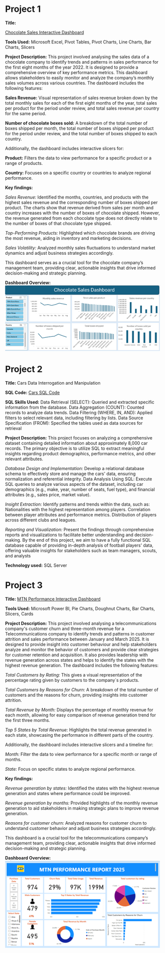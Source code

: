 # Project 1

**Title:** 

[Chocolate Sales Interactive Dashboard](https://github.com/BinahUtuedor/binahutuedor.github.io/blob/main/Chocolate%20Sales%20Dashboard.xlsx)

**Tools Used:** 
Microsoft Excel, Pivot Tables, Pivot Charts, Line Charts, Bar Charts, Slicers

**Project Description:** 
This project involved analysing the sales data of a chocolate company to identify trends and patterns in sales performance for the first eight months of the year 2022. It is designed to provide a comprehensive overview of key performance metrics. This dashboard allows stakeholders to easily monitor and analyze the company’s monthly sales volumes across various countries. The dashboard includes the following features:

**Sales Revenue:** 
Visual representation of sales revenue broken down by the total monthly sales for each of the first eight months of the year, total sales per product for the period under review,  and total sales revenue per country for the same period.

**Number of chocolate boxes sold:**
A breakdown of the total number of boxes shipped per month, the total number of boxes shipped per product for the period under review, and the total number of boxes shipped to each country.

Additionally, the dashboard includes interactive slicers for:

**Product:** Filters the data to view performance for a specific product or a range of products.

**Country:** Focuses on a specific country or countries to analyze regional performance.

**Key findings:** 

*Sales Revenue:* 
Identified the months, countries, and products with the highest sales revenue and the corresponding number of boxes shipped per product. The charts show that revenue derived from sales per month and country increases with the number of boxes of chocolate shipped. However, the revenue generated from each chocolate type does not directly relate to the number of boxes of that chocolate type shipped. 

*Top-Performing Products:* 
Highlighted which chocolate brands are driving the most revenue, aiding in inventory and marketing decisions.

*Sales Volatility:*
Analyzed monthly sales fluctuations to understand market dynamics and adjust business strategies accordingly.

This dashboard serves as a crucial tool for the chocolate company’s management team, providing clear, actionable insights that drive informed decision-making and strategic planning.

**Dashboard Overview:**
![Chocolate](chocolate.png)


# Project 2

**Title:**
Cars Data Interrogation and Manipulation

**SQL Code:**
[Cars SQL Code](https://github.com/BinahUtuedor/binahutuedor.github.io/blob/main/Cars.sql)

**SQL Skills Used:**
Data Retrieval (SELECT): Queried and extracted specific information from the database.
Data Aggregation (COUNT): Counted records to analyze data trends.
Data Filtering (WHERE, IN, AND): Applied filters to select relevant data, including filtering by lists.
Data Source Specification (FROM): Specified the tables used as data sources for retrieval

**Project Description:**
This project focuses on analyzing a comprehensive dataset containing detailed information about approximately 8,000 car records. The primary objective is to utilize SQL to extract meaningful insights regarding product demographics, performance metrics, and other relevant attributes.

*Database Design and Implementation:* Develop a relational database schema to effectively store and manage the cars' data, ensuring normalization and referential integrity.
Data Analysis Using SQL: Execute SQL queries to analyze various aspects of the dataset, including car demographics (e.g., make, year, number of seats, fuel type), and financial attributes (e.g., sales price, market value).

*Insight Extraction:* Identify patterns and trends within the data, such as: Nationalities with the highest representation among players. Correlation between player attributes and performance metrics. Distribution of players across different clubs and leagues.

*Reporting and Visualization:* Present the findings through comprehensive reports and visualizations to facilitate better understanding and decision-making. By the end of this project, we aim to have a fully functional SQL database capable of providing in-depth analysis of football players' data, offering valuable insights for stakeholders such as team managers, scouts, and analysts
 
**Technology used:** 
SQL Server

# Project 3

**Title:** 
[MTN Performance Interactive Dashboard](https://github.com/BinahUtuedor/binahutuedor.github.io/blob/main/MTN%20Performance%20Dashboard.pbix)

**Tools Used:** 
Microsoft Power BI, Pie Charts, Doughnut Charts, Bar Charts, Slicers, Cards

**Project Description:** 
This project involved analysing a telecommunications company's customer churn and three-month revenue for a Telecommunications company to identify trends and patterns in customer attrition and sales performance between January and March 2025. It is designed to provide insight into customer behaviour and help stakeholders analyze and monitor the behavior of customers and provide clear strategies for customer retention and acquisition. It also provides leadership with revenue generation across states and helps to identify the states with the highest revenue generation. The dashboard includes the following features:

*Total Customers by Rating:* This gives a visual representation of the percentage rating given by customers to the company`s products.

*Total Customers by Reasons for Churn:* A breakdown of the total number of customers and the reasons for churn, providing insights into customer attrition.

*Total Revenue by Month:* Displays the percentage of monthly revenue for each month, allowing for easy comparison of revenue generation trend for the first three months.

*Top 5 States by Total Revenue:* Highlights the total revenue generated in each state, showcasing the performance in different parts of the country.

Additionally, the dashboard includes interactive slicers and a timeline for:

*Month:* Filter the data to view performance for a specific month or range of months.

*State:* Focus on specific states to analyze regional performance.

**Key findings:** 

*Revenue generation by states:* Identified the states with the highest revenue generation and states where performance could be improved.

*Revenue generation by months:* Provided highlights of the monthly revenue generation to aid stakeholders in making strategic plans to improve revenue generation.

*Reasons for customer churn:* Analyzed reasons for customer churn to understand customer behavior and adjust business strategies accordingly.

This dashboard is a crucial tool for the telecommunications company’s management team, providing clear, actionable insights that drive informed decision-making and strategic planning.

**Dashboard Overview:**
![MTN](MTN_Snapshot.png)

